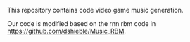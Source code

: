 This repository contains code video game music generation.

Our code is modified based on the rnn rbm code in https://github.com/dshieble/Music_RBM.
